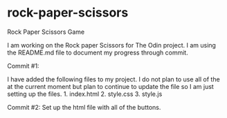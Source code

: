 # rock-paper-scissors
Rock Paper Scissors Game

I am working on the Rock paper Scissors for The Odin project. I am using the README.md file to document my progress through commit.

Commit #1:

I have added the following files to my project. I do not plan to use all of the at the current moment but plan to continue to update the file so I am just setting up the files.
    1. index.html
    2. style.css
    3. style.js

Commit #2:
Set up the html file with all of the buttons.